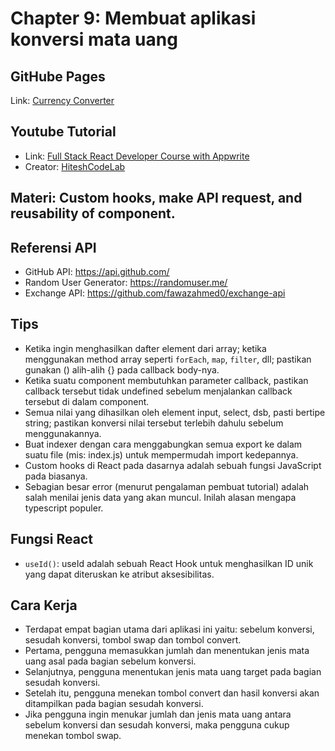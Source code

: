# Chapter 9: Membuat aplikasi konversi mata uang

## GitHube Pages
Link: [Currency Converter](https://fatahpratam.github.io/tutorial-currency-converter/)

## Youtube Tutorial
- Link: [Full Stack React Developer Course with Appwrite](https://www.youtube.com/watch?v=Bvwq_S0n2pk)
- Creator: [HiteshCodeLab](https://www.youtube.com/@HiteshCodeLab)

## Materi: Custom hooks, make API request, and reusability of component.

## Referensi API
- GitHub API: https://api.github.com/
- Random User Generator: https://randomuser.me/
- Exchange API: https://github.com/fawazahmed0/exchange-api

## Tips
- Ketika ingin menghasilkan dafter element dari array; ketika menggunakan method array seperti `forEach`, `map`, `filter`, dll; pastikan gunakan () alih-alih {} pada callback body-nya.
- Ketika suatu component membutuhkan parameter callback, pastikan callback tersebut tidak undefined sebelum menjalankan callback tersebut di dalam component.
- Semua nilai yang dihasilkan oleh element input, select, dsb, pasti bertipe string; pastikan konversi nilai tersebut terlebih dahulu sebelum menggunakannya.
- Buat indexer dengan cara menggabungkan semua export ke dalam suatu file (mis: index.js) untuk mempermudah import kedepannya.
- Custom hooks di React pada dasarnya adalah sebuah fungsi JavaScript pada biasanya. 
- Sebagian besar error (menurut pengalaman pembuat tutorial) adalah salah menilai jenis data yang akan muncul. Inilah alasan mengapa typescript populer.

## Fungsi React
- `useId()`: useId adalah sebuah React Hook untuk menghasilkan ID unik yang dapat diteruskan ke atribut aksesibilitas.

## Cara Kerja
- Terdapat empat bagian utama dari aplikasi ini yaitu: sebelum konversi, sesudah konversi, tombol swap dan tombol convert.
- Pertama, pengguna memasukkan jumlah dan menentukan jenis mata uang asal pada bagian sebelum konversi.
- Selanjutnya, pengguna menentukan jenis mata uang target pada bagian sesudah konversi.
- Setelah itu, pengguna menekan tombol convert dan hasil konversi akan ditampilkan pada bagian sesudah konversi.
- Jika pengguna ingin menukar jumlah dan jenis mata uang antara sebelum konversi dan sesudah konversi, maka pengguna cukup menekan tombol swap.